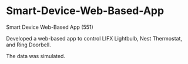 # Smart-Device-Web-Based-App
Smart Device Web-Based App (551)

Developed a web-based app to control LIFX Lightbulb, Nest Thermostat, and Ring Doorbell. 

The data was simulated.
